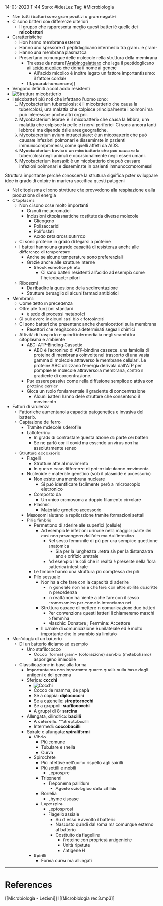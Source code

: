 14-03-2023 11:44
Stato: #ideaLez 
Tag: #Microbiologia 

- Non tutti i batteri sono gram positivi o gram negativi
- Ci sono batteri con differenze ulteriori
	- Il gruppo che rappresenta meglio questi batteri è quello dei **micobatteri**
- Caratteristiche
	- Hon hanno membrana esterna
	- Hanno uno spessore di peptidoglicano intermedio tra gram+ e gram-
	- Hanno una membrana plasmatica
	- Presentano comunque delle molecole nella struttura della membrana 
		- Tra esse da notare l'[Arabinogalattano](https://www.humanitas.it/enciclopedia/integratori-alimentari/arabinogalattano/) che lega il peptidoglicano all'[acido micolico](https://it.wikipedia.org/wiki/Acido_micolico) che dona il nome al genere
			- All'acido micolico è inoltre legato un fattore importantissimo: il fattore cordale
		- [[Lipoarabinomannano]] 
- Vengono definiti alcool acido resistenti
- ![Struttura micobatterio](https://i.imgur.com/qssCufk.png)
- I micobatteri più noti che infettano l'uomo sono:
	1.  Mycobacterium tuberculosis: è il micobatterio che causa la tubercolosi, una malattia che colpisce principalmente i polmoni ma può interessare anche altri organi.
	2.  Mycobacterium leprae: è il micobatterio che causa la lebbra, una malattia che colpisce la pelle e i nervi periferici. Ci sono ancora tanti lebbrosi ma dipende dalle aree geografiche. 
	3.  Mycobacterium avium-intracellulare: è un micobatterio che può causare infezioni polmonari e disseminate in pazienti immunocompromessi, come quelli affetti da AIDS.
	4.  Mycobacterium bovis: è un micobatterio che può causare la tubercolosi negli animali e occasionalmente negli esseri umani.
	5.  Mycobacterium kansasii: è un micobatterio che può causare infezioni polmonari e disseminate in pazienti immunocompromessi

Struttura
importante perché conoscere la struttura significa poter sviluppare idee in grado di colpire in maniera specifica questi patogeni

- Nel citoplasma ci sono strutture che provvedono alla respirazione e alla produzione di energia
- Citoplasma
	- Non ci sono cose molto importanti
		-  Granuli metacromatici 
		- Inclusioni citoplasmatiche costitute da diverse molecole 
			- Glicogeno
			- Polisaccaridi
			- Polifosfati
			- Acido betaidrossibutirrico
	- Ci sono proteine in grado di legarsi a proteine 
	- I batteri hanno una grande capacità di resistenza anche alle differenze di temperature
		- Anche se alcune temperature sono preferenziali
		- Grazie anche alle strutture interne
			- Shock osmotico ph etc 
				- Ci sono batteri resistenti all'acido ad esempio come l'helicobacter pilori
	- Ribosomi
		- Da ribadire la questione della sedimentazione
		- Strutture bersaglio di alcuni farmaci antibiotici
- Membrana
	- Come detto in precedenza
	- Oltre alle funzioni standard
		- è sede di processi metabolici 
	- Si può avere in alcuni casi bio e fotosintesi
	- Ci sono batteri che presentano anche chemiocettori sulla membrana
		- Recettori che reagiscono a determinati segnali chimici
	- Attività di trasporto e quindi intermediaria negli scambi tra citoplasma e ambiente
		- ABC: ATP-Binding-Cassette
			- ABC è l'acronimo di ATP-binding cassette, una famiglia di proteine di membrana coinvolte nel trasporto di una vasta gamma di molecole attraverso le membrane cellulari. Le proteine ABC utilizzano l'energia derivata dall'ATP per pompare le molecole attraverso la membrana, contro il gradiente di concentrazione.
		- Può essere passiva come nella diffusione semplice o attiva con proteine carrier
		- Gioca un ruolo fondamentale il gradiente di concentrazione
			- Alcuni batteri hanno delle strutture che consentono il movimento 
- Fattori di virulenza
	- Fattori che aumentano la capacità patogenetica e invasiva del batterio.
	- Captazione del ferro
		- Tramite molecole siderofile
		- Lattoferrina
			- In grado di contrastare questa azione da parte dei batteri
			- Se ne parlò con il covid ma essendo un virus non ha assolutamente senso
	- Strutture accessorie
		- Flagelli
			- Strutture atte al movimento
			- In questo caso differenze di potenziale danno movimento
		- Nucleoide e materiale genetico (solo il plasmide è accessorio)
			- Non esiste una membrana nucleare
				- Si può identificare facilmente però al microscopio elettronico
			- Composto da 
				- Un unico cromosoma a doppio filamento circolare
			- Plasmidi
				- Materiale genetico accessorio
		- Mesosomi aiutano la replicazione tramite formazioni settali
		- Pili e fimbrie
			- Permettono di aderire alle superfici (cellule)
				- Ad esempio le infezioni urinarie nella maggior parte dei casi non provengono dall'alto ma dall'intestino
					- Nel sesso femminile di più per una semplice questione anatomica
						- Sia per la lunghezza uretra sia per la distanza tra ano e orifizio uretrale
					- Ad esempio l'e.coli che in realtà è presente nella flora batterica intestinale
			- Le fimbrie hanno una struttura più complessa dei pili
			- Pilo sessuale
				- Non ha a che fare con la capacità di aderire
					- In generale non ha a che fare con altre abilità descritte in precedenza
					- In realtà non ha niente a che fare con il sesso cromosomico per come lo intendiamo noi
				- Struttura capace di mettere in comunicazione due batteri
					- Per convenzione questi batteri li chiameremo maschi o femmina
					- Maschio: Donatore ; Femmina: Accettore
				- Il canale di comunicazione è unilaterale ed è molto importante che lo scambio sia limitato
- Morfologia di un batterio
	- Di un batterio diciamo ad esempio
		-  Uno stafilococco 
			- Cocco (forma) gram+ (colorazione) aerobio (metabolismo) asporigeno immobile
	- Classificazione in base alla forma
		- Importante ma non importante quanto quella sulla base degli antigeni e del genoma
		- Sferica: **cocchi**
			- ![Cocchi](https://i.imgur.com/7SuDKdq.png)
			- Cocco de mamma, de papà
			- Se a coppia: **diplococchi**
			- Se a catenelle: **streptococchi**
			- Se a grappoli: **stafilococchi**
			- A gruppi di 8: **sarcina**
		- Allungata, cilindrica: **bacilli**
			- A catenelle: **streptobacilli
			- Intermedi: **coccobacilli**
		- Spirale e allungata: **spiraliformi**
			- Vibrio
				- Più comune
				- Tubulare e snella 
				- Curva
			- Spirochete
				- Più infettive nell'uomo rispetto agli spirilli
				- Più sottili e mobili
					- Leptospire
				- Triponemi
					- Treponema pallidum 
						- Agente eziologico della sifilide
				- Borrelia 
					- Lhyme disease
				- Leptospire
					- Leptospirosi
					- Flagello assiale
						- Su di esso è avvolto il batterio
						- Nascosto quindi dal soma ma comunque esterno al batterio
						- Costituito da flagelline 
							- Proteine con proprietà antigeniche
							- Unità ripetute
							- Antigene H
			- Spirilli
				- Forma curva ma allungati












---
# References
[[Microbiologia - Lezioni]]
![[Microbiologia rec 3.mp3]]